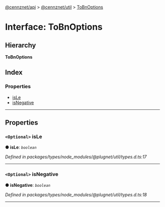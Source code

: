 [@cennznet/api](../README.md) > [@cennznet/util](../modules/_cennznet_util.md) > [ToBnOptions](../interfaces/_cennznet_util.tobnoptions.md)

# Interface: ToBnOptions

## Hierarchy

**ToBnOptions**

## Index

### Properties

* [isLe](_cennznet_util.tobnoptions.md#isle)
* [isNegative](_cennznet_util.tobnoptions.md#isnegative)

---

## Properties

<a id="isle"></a>

### `<Optional>` isLe

**● isLe**: *`boolean`*

*Defined in packages/types/node_modules/@plugnet/util/types.d.ts:17*

___
<a id="isnegative"></a>

### `<Optional>` isNegative

**● isNegative**: *`boolean`*

*Defined in packages/types/node_modules/@plugnet/util/types.d.ts:18*

___

